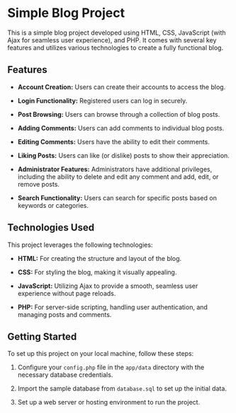 # Simple Blog Project

This is a simple blog project developed using HTML, CSS, JavaScript (with Ajax for seamless user experience), and PHP. It comes with several key features and utilizes various technologies to create a fully functional blog.

## Features

- **Account Creation:** Users can create their accounts to access the blog.

- **Login Functionality:** Registered users can log in securely.

- **Post Browsing:** Users can browse through a collection of blog posts.

- **Adding Comments:** Users can add comments to individual blog posts.

- **Editing Comments:** Users have the ability to edit their comments.

- **Liking Posts:** Users can like (or dislike) posts to show their appreciation.

- **Administrator Features:** Administrators have additional privileges, including the ability to delete and edit any comment and add, edit, or remove posts.

- **Search Functionality:** Users can search for specific posts based on keywords or categories.

## Technologies Used

This project leverages the following technologies:

- **HTML:** For creating the structure and layout of the blog.

- **CSS:** For styling the blog, making it visually appealing.

- **JavaScript:** Utilizing Ajax to provide a smooth, seamless user experience without page reloads.

- **PHP:** For server-side scripting, handling user authentication, and managing posts and comments.

## Getting Started

To set up this project on your local machine, follow these steps:

1. Configure your `config.php` file in the `app/data` directory with the necessary database credentials.

2. Import the sample database from `database.sql` to set up the initial data.

3. Set up a web server or hosting environment to run the project.

